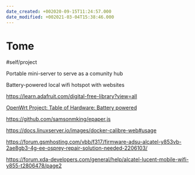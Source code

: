 ```yaml
---
date_created: +002020-09-15T11:24:57.000
date_modified: +002021-03-04T15:38:46.000
---
```


# Tome

#self/project

Portable mini-server to serve as a comunity hub

Battery-powered local wifi hotspot with websites

https://learn.adafruit.com/digital-free-library?view=all

[OpenWrt Project: Table of Hardware: Battery powered](https://openwrt.org/toh/views/toh_battery-powered?datasrt=availability&dataflt[Availability*~]=2019)

https://github.com/samsonmking/epaper.js

https://docs.linuxserver.io/images/docker-calibre-web#usage

https://forum.gsmhosting.com/vbb/f317/firmware-adsu-alcatel-y853vb-2ae8gb3-4g-ee-osprey-repair-solution-needed-2206103/

https://forum.xda-developers.com/general/help/alcatel-lucent-mobile-wifi-y855-t2806478/page2
